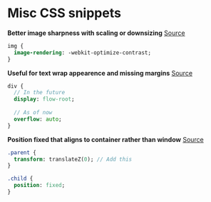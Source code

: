 # Misc CSS snippets

**Better image sharpness with scaling or downsizing** [Source](https://medium.freecodecamp.org/-898b38a6c0e1)

```sass
img {
  image-rendering: -webkit-optimize-contrast;
}
```

**Useful for text wrap appearence and missing margins** [Source](https://www.smashingmagazine.com/2017/12/understanding-css-layout-block-formatting-context/)

```sass
div {
  // In the future
  display: flow-root;
  
  // As of now
  overflow: auto;
}
```

**Position fixed that aligns to container rather than window** [Source](https://medium.com/@peedutuisk/lesser-known-css-quirks-oddities-and-advanced-tips-css-is-awesome-8ee3d16295bb)

```sass
.parent {
  transform: translateZ(0); // Add this
}

.child {
  position: fixed;
}
```
